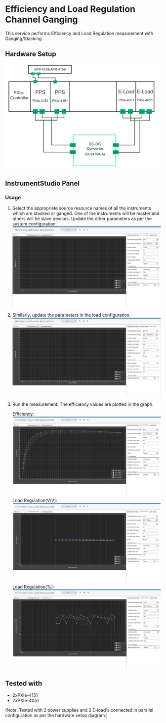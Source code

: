 # Efficiency and Load Regulation Channel Ganging
This service performs Efficiency and Load Regulation measurement with Ganging/Stacking.

## Hardware Setup
  ![alt text](../meas-images/ganging-hw-setup.png)

## InstrumentStudio Panel

### Usage

1. Select the appropriate source resource names of all the instruments which are stacked or ganged. One of the instruments will be master and others will be slave devices. Update the other parameters as per the system configuration.
   ![alt text](../meas-images/eff-and-lr-ch-source-config.png)

2. Similarly, update the parameters in the load configuration.
   ![alt text](../meas-images/eff-and-lr-ch-load-config.png)

3. Run the measurement. The efficiency values are plotted in the graph.
   
   Efficiency:
   ![alt text](../meas-images/eff-and-lr-ch-efficiency.png)
   Load Regulation(V/V):
   ![alt text](../meas-images/eff-and-lr-ch-load-volt.png)
   Load Regulation(%):
   ![alt text](../meas-images/eff-and-lr-ch-load-voltage-dev.png)

## Tested with
- 2xPXIe-4151
- 2xPXIe-4051

(Note: Tested with 2 power supplies and 2 E-load's connected in parallel configuration as per the hardware setup diagram.)




